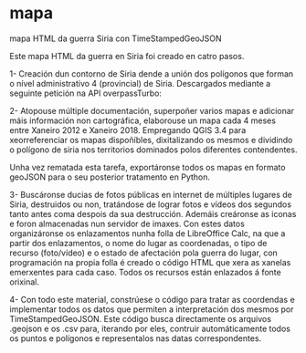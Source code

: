 # mapa

mapa HTML da guerra Siria con TimeStampedGeoJSON

Este mapa HTML da guerra en Siria foi creado en catro pasos.

1- Creación dun contorno de Siria dende a unión dos polígonos que forman o nível administrativo 4 (provincial) de Siria. Descargados mediante a seguinte petición na API overpassTurbo:

<osm-script output="xml" timeout="25">
    <id-query {{geocodeArea:syria}} into="area_0"/>
    <union>
        <query type="node">
            <has-kv k="admin_level" v="4"/>
            <area-query from="area_0"/>
        </query>
        <query type="way">
            <has-kv k="admin_level" v="4"/>
            <area-query from="area_0"/>
        </query>
        <query type="relation">
            <has-kv k="admin_level" v="4"/>
            <area-query from="area_0"/>
        </query>
    </union>
    <union>
        <item/>
        <recurse type="down"/>
    </union>
    <print mode="meta"/><!-- fixed by auto repair -->
</osm-script>

2- Atopouse múltiple documentación, superpoñer varios mapas e adicionar máis información non cartográfica, elaborouse un mapa cada 4 meses entre Xaneiro 2012 e Xaneiro 2018. Empregando QGIS 3.4 para xeorreferenciar os mapas dispoñíbles, dixitalizando os mesmos e dividindo o polígono de siria nos territorios dominados polos diferentes contendentes.

Unha vez rematada esta tarefa, exportáronse todos os mapas en formato geoJSON para o seu posterior tratamento en Python.

3- Buscáronse ducias de fotos públicas en internet de múltiples lugares de Siria, destruidos ou non, tratándose de lograr fotos e vídeos dos segundos tanto antes coma despois da sua destrucción. Ademáis creáronse as iconas e foron almacenadas nun servidor de imaxes. Con estes datos organizáronse os enlazamentos nunha folla de LibreOffice Calc, na que a partir dos enlazamentos, o nome do lugar as coordenadas, o tipo de recurso (foto/vídeo) e o estado de afectación pola guerra do lugar, con programación na propia folla é creado o código HTML que xera as xanelas emerxentes para cada caso. Todos os recursos están enlazados á fonte orixinal.

4- Con todo este material, constrúese o código para tratar as coordendas e implementar todos os datos que permiten a interpretación dos mesmos por TimeStampedGeoJSON. Este código busca directamente os arquivos .geojson e os .csv para, iterando por eles, contruir automáticamente todos os puntos e polígonos e representalos nas datas correspondentes.
